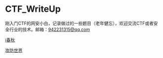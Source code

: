 # CTF_WriteUp

刚入门CTF的网安小白，记录做过的一些题目（老年健忘），欢迎交流CTF或者安全行业的技术。邮箱：942231315@qq.com



[i春秋](https://www.ichunqiu.com/battalion/)


[攻防世界](https://adworld.xctf.org.cn/)

